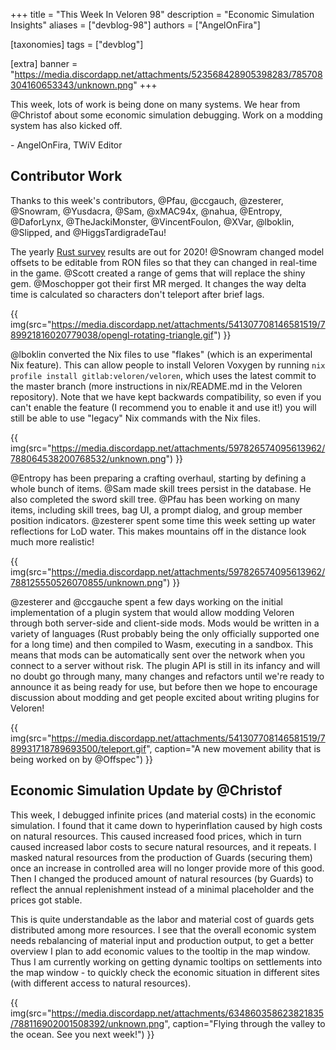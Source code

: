 +++
title = "This Week In Veloren 98"
description = "Economic Simulation Insights"
aliases = ["devblog-98"]
authors = ["AngelOnFira"]

[taxonomies]
tags = ["devblog"]

[extra]
banner = "https://media.discordapp.net/attachments/523568428905398283/785708304160653343/unknown.png"
+++

This week, lots of work is being done on many systems. We hear from @Christof
about some economic simulation debugging. Work on a modding system has also
kicked off.

\- AngelOnFira, TWiV Editor

## Contributor Work

Thanks to this week's contributors, @Pfau, @ccgauch, @zesterer, @Snowram,
@Yusdacra, @Sam, @xMAC94x, @nahua, @Entropy, @DaforLynx, @TheJackiMonster,
@VincentFoulon, @XVar, @lboklin, @Slipped, and @HiggsTardigradeTau!

The yearly [Rust
survey](https://blog.rust-lang.org/2020/12/16/rust-survey-2020.html) results are
out for 2020! @Snowram changed model offsets to be editable from RON files so
that they can changed in real-time in the game. @Scott created a range of gems
that will replace the shiny gem. @Moschopper got their first MR merged. It
changes the way delta time is calculated so characters don't teleport after brief
lags.

{{
  img(src="https://media.discordapp.net/attachments/541307708146581519/789921816020779038/opengl-rotating-triangle.gif")
}}

@lboklin converted the Nix files to use "flakes" (which is an experimental Nix
feature). This can allow people to install Veloren Voxygen by running `nix profile install gitlab:veloren/veloren`, which uses the latest commit to the
master branch (more instructions in nix/README.md in the Veloren repository).
Note that we have kept backwards compatibility, so even if you can't enable the
feature (I recommend you to enable it and use it!) you will still be able to use
"legacy" Nix commands with the Nix files.

{{
  img(src="https://media.discordapp.net/attachments/597826574095613962/788064538200768532/unknown.png")
}}

@Entropy has been preparing a crafting overhaul, starting by defining a whole
bunch of items. @Sam made skill trees persist in the database. He also completed
the sword skill tree. @Pfau has been working on many items, including skill
trees, bag UI, a prompt dialog, and group member position indicators. @zesterer
spent some time this week setting up water reflections for LoD water. This makes
mountains off in the distance look much more realistic!

{{
  img(src="https://media.discordapp.net/attachments/597826574095613962/788125550526070855/unknown.png")
}}

@zesterer and @ccgauche spent a few days working on the initial implementation
of a plugin system that would allow modding Veloren through both server-side and
client-side mods. Mods would be written in a variety of languages (Rust probably
being the only officially supported one for a long time) and then compiled to
Wasm, executing in a sandbox. This means that mods can be automatically sent
over the network when you connect to a server without risk. The plugin API is
still in its infancy and will no doubt go through many, many changes and
refactors until we're ready to announce it as being ready for use, but before
then we hope to encourage discussion about modding and get people excited about
writing plugins for Veloren!

{{
  img(src="https://media.discordapp.net/attachments/541307708146581519/789931718789693500/teleport.gif",
  caption="A new movement ability that is being worked on by @Offspec")
}}

## Economic Simulation Update by @Christof

This week, I debugged infinite prices (and material costs) in the economic
simulation. I found that it came down to hyperinflation caused by high costs on
natural resources. This caused increased food prices, which in turn caused
increased labor costs to secure natural resources, and it repeats. I masked
natural resources from the production of Guards (securing them) once an increase
in controlled area will no longer provide more of this good. Then I changed the
produced amount of natural resources (by Guards) to reflect the annual
replenishment instead of a minimal placeholder and the prices got stable.

This is quite understandable as the labor and material cost of guards gets
distributed among more resources. I see that the overall economic system needs
rebalancing of material input and production output, to get a better overview I
plan to add economic values to the tooltip in the map window. Thus I am
currently working on getting dynamic tooltips on settlements into the map window
\- to quickly check the economic situation in different sites (with different
access to natural resources).

{{
  img(src="https://media.discordapp.net/attachments/634860358623821835/788116902001508392/unknown.png",
  caption="Flying through the valley to the ocean. See you next week!")
}}
